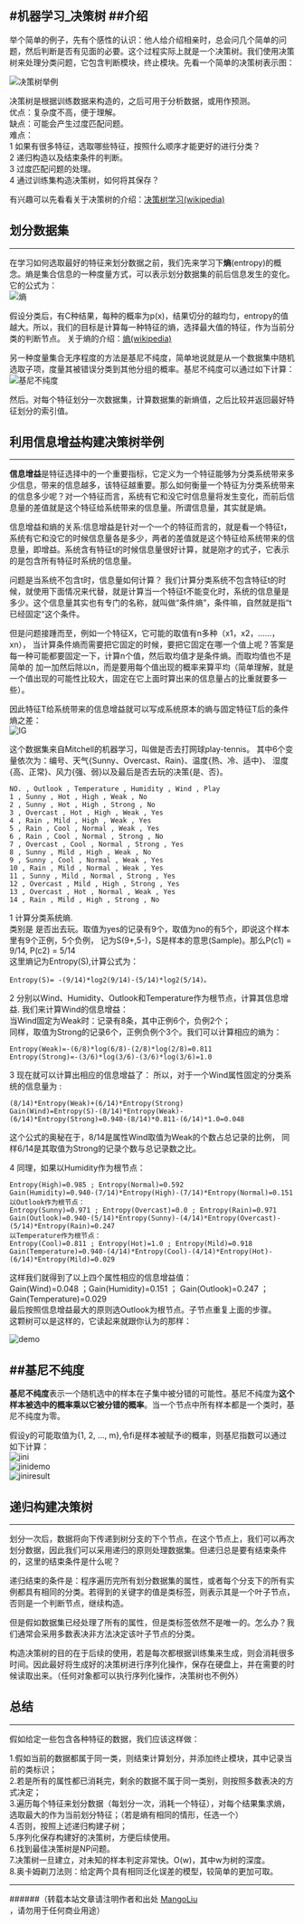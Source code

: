 ﻿#机器学习_决策树
##介绍
--------------------------------
举个简单的例子，先有个感性的认识：他人给介绍相亲时，总会问几个简单的问题，然后判断是否有见面的必要。这个过程实际上就是一个决策树。我们使用决策树来处理分类问题，它包含判断模块，终止模块。先看一个简单的决策树表示图：

![决策树举例](/images/jiqixuexi/jueceshu_jueceshu.png)

决策树是根据训练数据来构造的，之后可用于分析数据，或用作预测。<br>
优点：复杂度不高，便于理解。<br>
缺点：可能会产生过度匹配问题。<br>
难点：<br>
1 如果有很多特征，选取哪些特征，按照什么顺序才能更好的进行分类？<br>
2 递归构造以及结束条件的判断。<br>
3 过度匹配问题的处理。<br>
4 通过训练集构造决策树，如何将其保存？<br>

有兴趣可以先看看关于决策树的介绍：[决策树学习(wikipedia)](http://zh.wikipedia.org/wiki/%E5%86%B3%E7%AD%96%E6%A0%91%E5%AD%A6%E4%B9%A0)

## 划分数据集
--------------------------------
在学习如何选取最好的特征来划分数据之前，我们先来学习下<strong>熵</strong>(entropy)的概念。熵是集合信息的一种度量方式，可以表示划分数据集的前后信息发生的变化。它的公式为：<br>
![熵](/images/jiqixuexi/jueceshu_shang.png)

假设分类后，有C种结果，每种的概率为p(x)，结果切分的越均匀，entropy的值越大。所以，我们的目标是计算每一种特征的熵，选择最大值的特征，作为当前分类的判断节点。
关于熵的介绍：[熵(wikipedia)](http://zh.wikipedia.org/wiki/%E4%BF%A1%E6%81%AF%E7%86%B5)

另一种度量集合无序程度的方法是基尼不纯度，简单地说就是从一个数据集中随机选取子项，度量其被错误分类到其他分组的概率。基尼不纯度可以通过如下计算：
![基尼不纯度](/images/jiqixuexi/jueceshu_jini.PNG) <br>

然后。对每个特征划分一次数据集，计算数据集的新熵值，之后比较并返回最好特征划分的索引值。

## 利用信息增益构建决策树举例
----------------------------

**信息增益**是特征选择中的一个重要指标，它定义为一个特征能够为分类系统带来多少信息，带来的信息越多，该特征越重要。那么如何衡量一个特征为分类系统带来的信息多少呢？对一个特征而言，系统有它和没它时信息量将发生变化，而前后信息量的差值就是这个特征给系统带来的信息量。所谓信息量，其实就是熵。<br>

信息增益和熵的关系:信息增益是针对一个一个的特征而言的，就是看一个特征t，系统有它和没它的时候信息量各是多少，两者的差值就是这个特征给系统带来的信息量，即增益。系统含有特征t的时候信息量很好计算，就是刚才的式子，它表示的是包含所有特征时系统的信息量。<br>

问题是当系统不包含t时，信息量如何计算？
我们计算分类系统不包含特征t的时候，就使用下面情况来代替，就是计算当一个特征t不能变化时，系统的信息量是多少。这个信息量其实也有专门的名称，就叫做“条件熵”，条件嘛，自然就是指“t已经固定“这个条件。<br>

但是问题接踵而至，例如一个特征X，它可能的取值有n多种（x1，x2，……，xn）， 当计算条件熵而需要把它固定的时候，要把它固定在哪一个值上呢？答案是每一种可能都要固定一下，计算n个值，然后取均值才是条件熵。而取均值也不是简单的 加一加然后除以n，而是要用每个值出现的概率来算平均（简单理解，就是一个值出现的可能性比较大，固定在它上面时算出来的信息量占的比重就要多一些）。<br>

因此特征T给系统带来的信息增益就可以写成系统原本的熵与固定特征T后的条件熵之差：<br>
![IG](/images/jiqixuexi/jueceshu_ig.PNG) <br>

这个数据集来自Mitchell的机器学习，叫做是否去打网球play-tennis。
其中6个变量依次为：编号、天气{Sunny、Overcast、Rain}、温度{热、冷、适中}、
湿度{高、正常}、风力{强、弱}以及最后是否去玩的决策{是、否}。
```
NO. , Outlook , Temperature , Humidity , Wind , Play 
1 , Sunny , Hot , High , Weak , No 
2 , Sunny , Hot , High , Strong , No 
3 , Overcast , Hot , High , Weak , Yes 
4 , Rain , Mild , High , Weak , Yes 
5 , Rain , Cool , Normal , Weak , Yes 
6 , Rain , Cool , Normal , Strong , No 
7 , Overcast , Cool , Normal , Strong , Yes 
8 , Sunny , Mild , High , Weak , No 
9 , Sunny , Cool , Normal , Weak , Yes 
10 , Rain , Mild , Normal , Weak , Yes 
11 , Sunny , Mild , Normal , Strong , Yes 
12 , Overcast , Mild , High , Strong , Yes 
13 , Overcast , Hot , Normal , Weak , Yes 
14 , Rain , Mild , High , Strong , No
```

1 计算分类系统熵.<br>
类别是 是否出去玩。取值为yes的记录有9个，取值为no的有5个，即说这个样本里有9个正例，5个负例，
记为S(9+,5-)，S是样本的意思(Sample)。那么P(c1) = 9/14, P(c2) = 5/14<br>
这里熵记为Entropy(S),计算公式为：<br>
```
Entropy(S)= -(9/14)*log2(9/14)-(5/14)*log2(5/14)。
```

2 分别以Wind、Humidity、Outlook和Temperature作为根节点，计算其信息增益.
我们来计算Wind的信息增益：<br>
当Wind固定为Weak时：记录有8条，其中正例6个，负例2个；<br>
同样，取值为Strong的记录6个，正例负例个3个。我们可以计算相应的熵为：<br>
```
Entropy(Weak)=-(6/8)*log(6/8)-(2/8)*log(2/8)=0.811
Entropy(Strong)=-(3/6)*log(3/6)-(3/6)*log(3/6)=1.0
```

3 现在就可以计算出相应的信息增益了：
所以，对于一个Wind属性固定的分类系统的信息量为 :<br>
```
(8/14)*Entropy(Weak)+(6/14)*Entropy(Strong)
Gain(Wind)=Entropy(S)-(8/14)*Entropy(Weak)-(6/14)*Entropy(Strong)=0.940-(8/14)*0.811-(6/14)*1.0=0.048
```
这个公式的奥秘在于，8/14是属性Wind取值为Weak的个数占总记录的比例，
同样6/14是其取值为Strong的记录个数与总记录数之比。<br>

4 同理，如果以Humidity作为根节点：
```
Entropy(High)=0.985 ; Entropy(Normal)=0.592
Gain(Humidity)=0.940-(7/14)*Entropy(High)-(7/14)*Entropy(Normal)=0.151
以Outlook作为根节点：
Entropy(Sunny)=0.971 ; Entropy(Overcast)=0.0 ; Entropy(Rain)=0.971
Gain(Outlook)=0.940-(5/14)*Entropy(Sunny)-(4/14)*Entropy(Overcast)-(5/14)*Entropy(Rain)=0.247
以Temperature作为根节点：
Entropy(Cool)=0.811 ; Entropy(Hot)=1.0 ; Entropy(Mild)=0.918
Gain(Temperature)=0.940-(4/14)*Entropy(Cool)-(4/14)*Entropy(Hot)-(6/14)*Entropy(Mild)=0.029
```
这样我们就得到了以上四个属性相应的信息增益值：<br>
Gain(Wind)=0.048 ；Gain(Humidity)=0.151 ； Gain(Outlook)=0.247 ；Gain(Temperature)=0.029<br>
最后按照信息增益最大的原则选Outlook为根节点。子节点重复上面的步骤。<br>
这颗树可以是这样的，它读起来就跟你认为的那样：<br>

![demo](/images/jiqixuexi/jueceshu_demo.PNG) 

##基尼不纯度
--------------------------
**基尼不纯度**表示一个随机选中的样本在子集中被分错的可能性。基尼不纯度为**这个样本被选中的概率乘以它被分错的概率**。当一个节点中所有样本都是一个类时，基尼不纯度为零。<br>

假设y的可能取值为{1, 2, ..., m},令fi是样本被赋予i的概率，则基尼指数可以通过如下计算：<br>
![jini](/images/jiqixuexi/jueceshu_jini.PNG) <br>
![jinidemo](/images/jiqixuexi/jueceshu_jinidemo.PNG) <br>
![jiniresult](/images/jiqixuexi/jueceshu_jiniresult.PNG) <br>

## 递归构建决策树
--------------------------------
划分一次后，数据将向下传递到树分支的下个节点，在这个节点上，我们可以再次划分数据，因此我们可以采用递归的原则处理数据集。但递归总是要有结束条件的，这里的结束条件是什么呢？<br>

递归结束的条件是：程序遍历完所有划分数据集的属性，或者每个分支下的所有实例都具有相同的分类。若得到的关键字的值是类标签，则表示其是一个叶子节点，否则是一个判断节点，继续构造。<br>

但是假如数据集已经处理了所有的属性，但是类标签依然不是唯一的。怎么办？我们通常会采用多数表决非方法决定该叶子节点的分类。<br>

构造决策树的目的在于后续的使用，若是每次都根据训练集来生成，则会消耗很多时间。因此最好将生成好的决策树进行序列化操作，保存在硬盘上，并在需要的时候读取出来。（任何对象都可以执行序列化操作，决策树也不例外）<br>


## 总结
--------------------------------
假如给定一些包含各种特征的数据，我们应该这样做：

1.假如当前的数据都属于同一类，则结束计算划分，并添加终止模块，其中记录当前的类标识；<br>
2.若是所有的属性都已消耗完，剩余的数据不属于同一类别，则按照多数表决的方式决定；<br>
3.遍历每个特征来划分数据（每划分一次，消耗一个特征），对每个结果集求熵，选取最大的作为当前划分特征；（若是熵有相同的情形，任选一个）<br>
4.否则，按照上述递归构建子树；<br>
5.序列化保存构建好的决策树，方便后续使用。<br>
6.找到最佳决策树是NP问题。<br>
7.决策树一旦建立，对未知的样本判定非常快。O(w)，其中w为树的深度。<br>
8.奥卡姆剃刀法则：给定两个具有相同泛化误差的模型，较简单的更加可取。<br>

--------------------------------
######（转载本站文章请注明作者和出处 <a href="https://github.com/MangoLiu">MangoLiu</a> ，请勿用于任何商业用途）


